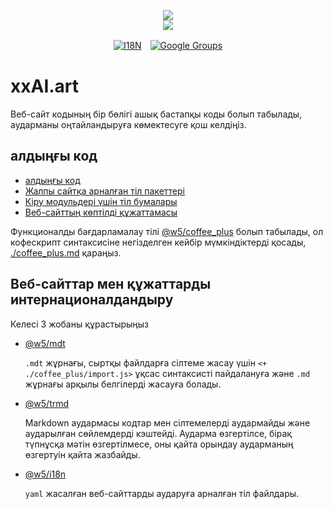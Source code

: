 <p align="center"><a href="https://xxai.art"><img src="https://cdn.jsdelivr.net/gh/xxai-art/doc/logo.svg"/></a><br/><a href="https://xxai.art"><img src="https://cdn.jsdelivr.net/gh/xxai-art/doc/xxai.svg"/></a></p><p align="center"><a href="https://github.com/xxai-art/doc#readme"><img alt="I18N" src="https://cdn.jsdelivr.net/gh/wactax/img/t.svg"/></a>　<a href="https://groups.google.com/u/0/g/xxai-art"><img alt="Google Groups" src="https://cdn.jsdelivr.net/gh/wactax/img/g-groups.svg"/></a></p>

# xxAI.art

Веб-сайт кодының бір бөлігі ашық бастапқы коды болып табылады, аударманы оңтайландыруға көмектесуге қош келдіңіз.

## алдыңғы код

* [алдыңғы код](https://github.com/xxai-art/web)
* [Жалпы сайтқа арналған тіл пакеттері](https://github.com/xxai-art/web/tree/main/i18n)
* [Кіру модульдері үшін тіл бумалары](https://github.com/wacpkg/user/tree/main/ui.i18n)
* [Веб-сайттың көптілді құжаттамасы](https://github.com/xxai-doc)

Функционалды бағдарламалау тілі [@w5/coffee_plus](http://npmjs.com/@w5/coffee_plus) болып табылады, ол кофескрипт синтаксисіне негізделген кейбір мүмкіндіктерді қосады, [./coffee_plus.md](./coffee_plus.md) қараңыз.

## Веб-сайттар мен құжаттарды интернационалдандыру

Келесі 3 жобаны құрастырыңыз

* [@w5/mdt](https://www.npmjs.com/package/@w5/mdt)

  `.mdt` жұрнағы, сыртқы файлдарға сілтеме жасау үшін `<+ ./coffee_plus/import.js>` ұқсас синтаксисті пайдалануға және `.md` жұрнағы арқылы белгілерді жасауға болады.

* [@w5/trmd](https://www.npmjs.com/package/@w5/trmd)

  Markdown аудармасы кодтар мен сілтемелерді аудармайды және аударылған сөйлемдерді кэштейді. Аударма өзгертілсе, бірақ түпнұсқа мәтін өзгертілмесе, оны қайта орындау аударманың өзгертуін қайта жазбайды.

* [@w5/i18n](https://www.npmjs.com/package/@w5/i18n)

  `yaml` жасалған веб-сайттарды аударуға арналған тіл файлдары.
